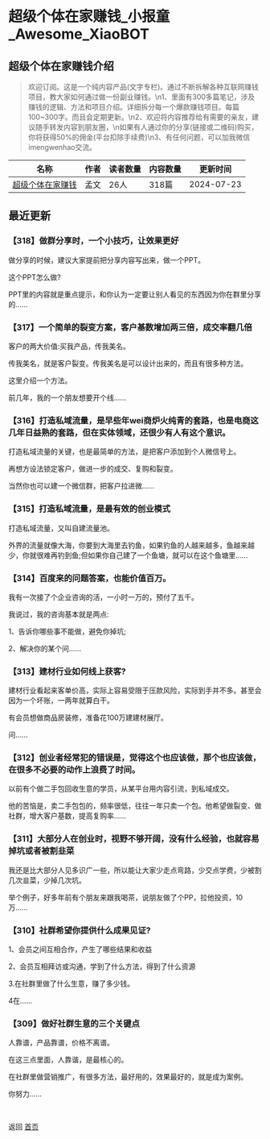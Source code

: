 # 超级个体在家赚钱_小报童_Awesome_XiaoBOT

## 超级个体在家赚钱介绍
> 欢迎订阅。这是一个纯内容产品(文字专栏)。通过不断拆解各种互联网赚钱项目，教大家如何通过做一份副业赚钱。\n1、里面有300多篇笔记，涉及赚钱的逻辑、方法和项目介绍。详细拆分每一个爆款赚钱项目。每篇100~300字。而且会定期更新。\n2、欢迎将内容推荐给有需要的亲友，建议随手转发内容到朋友圈，\n如果有人通过你的分享(链接或二维码)购买，你将获得50%的佣金(平台扣除手续费)\n3、有任何问题，可以加我微信imengwenhao交流。  
  


|名称|作者|读者数量|内容数量|更新时间|
|---|---|---|---|---|
|[超级个体在家赚钱](https://xiaobot.net/p/rich365?refer=9c3f1c95-a052-465a-9902-f6d75080262a)|孟文|26人|318篇|2024-07-23|

## 最近更新
### 【318】做群分享时，一个小技巧，让效果更好

做分享的时候，建议大家提前把分享内容写出来，做一个PPT。

这个PPT怎么做?

PPT里的内容就是重点提示，和你认为一定要让别人看见的东西因为你在群里分享的......

### 【317】一个简单的裂变方案，客户基数增加两三倍，成交率翻几倍

客户的两大价值:买我产品，传我美名。

传我美名，就是客户裂变。传我美名是可以设计出来的，而且有很多种方法。

这里介绍一个方法。

前几年，我的一个朋友想要开个线......

### 【316】打造私域流量，是早些年wei商炉火纯青的套路，也是电商这几年日益熟的套路，但在实体领域，还很少有人有这个意识。

打造私域流量的关键，也是最简单的方法，是把客户添加到个人微信号上。

再想方设法锁定客户，做进一步的成交、复购和裂变。

当然你也可以建一个微信群，把客户拉进微......

### 【315】打造私域流量，是最有效的创业模式

打造私域流量，又叫自建流量池。

外界的流量就像大海，你要到大海里去钓鱼，如果钓鱼的人越来越多，鱼越来越少，你就很难再钓到鱼;但如果你自己建了一个鱼塘，就可以在这个鱼塘里......

### 【314】百度来的问题答案，也能价值百万。

我有一次接了个企业咨询的活，一小时一万的，预付了五千。

我说过，我的咨询基本就是两点:

1、告诉你哪些事不能做，避免你掉坑;

2、解决你的某个问......

### 【313】建材行业如何线上获客?

建材行业看起来客单价高，实际上容易受限于压款风险，实际到手并不多。甚至会因为一个坏账，一两年就算白干。

有会员想做商品房装修，准备花100万建建材展厅。

问......

### 【312】创业者经常犯的错误是，觉得这个也应该做，那个也应该做，在很多不必要的动作上浪费了时间。

以前有个做二手包回收生意的学员，从某平台用内容引流，到私域成交。

他的苦恼是，卖二手包包的，频率很低，往往一年只卖一个包。他希望做裂变、做社群，增大客户基数，提高复购率......

### 【311】大部分人在创业时，视野不够开阔，没有什么经验，也就容易掉坑或者被割韭菜

我还是比大部分人见多识广一些，所以能让大家少走点弯路，少交点学费，少被割几次韭菜，少掉几次坑。

举个例子，好多年前有个朋友来跟我喝茶，说朋友做了个PP，拉他投资，10万......

### 【310】社群希望你提供什么成果见证?

1、会员之间互相合作，产生了哪些结果和收益

2、会员互相拜访或沟通，学到了什么方法，得到了什么资源

3.在社群里做了什么生意，赚了多少钱。

4在......

### 【309】做好社群生意的三个关键点

人靠谱，产品靠谱，价格不离谱。

在这三点里面，人靠谐，是最核心的。

在社群里做营销推广，有很多方法，最好用的，效果最好的，就是成为案例。

你努力......


<a href="https://github.com/Reno9527/awesome-xiaobot" style="color: white; text-decoration: none;">awesome-xiaobot</a>

返回 [首页](../README.md)
